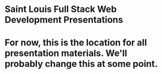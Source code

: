 # Saint Louis Full Stack Web Development Presentations
# For now, this is the location for all presentation materials. We'll probably change this at some point.
